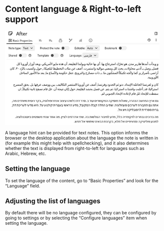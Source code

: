 # Content language & Right-to-left support
![](4_Content%20language%20&%20Right-t.png)

A language hint can be provided for text notes. This option informs the browser or the desktop application about the language the note is written in (for example this might help with spellchecking), and it also determines whether the text is displayed from right-to-left for languages such as Arabic, Hebrew, etc.

## Setting the language

To set the language of the content, go to “Basic Properties” and look for the “Language” field.

## Adjusting the list of languages

By default there will be no language configured, they can be configured by going to settings or by selecting the “Configure languages” item when setting the language.
